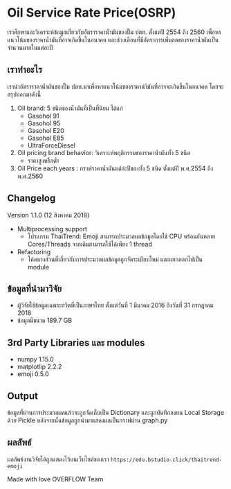 # Oil Service Rate Price(OSRP)
  เราศึกษาและวิเคราะห์ข้อมูลเกี่ยวกับอัตราราคาน้ำมันของปั๊ม ปตท. ตั้งแต่ปี 2554 ถึง 2560 เพื่อหาแนวโน้มของราคาน้ำมันที่อาจเกิดขึ้นในอนาคต และช่วงเดือนที่มีอัตราการเพิ่มลดของราคาน้ำมันเป็นจำนวนมากในแต่ละปี
## เราทำอะไร
เรานำอัตราราคาน้ำมันของปั๊ม ปตท.มาเพื่อหาแนวโน้มของราคานำ้มันที่อาจจะเกิดขึ้นในอนาคต โดยจะสรุปออกมาดังนี้
  1. Oil brand: 5 ชนิดของน้ำมันที่เป็นที่นิยม ได้แก่
      - Gasohol 91
      - Gasohol 95
      - Gasohol E20
      - Gasohol E85
      - UltraForceDiesel
  2. Oil pricing brand behavior: วิเคราะห์พฤติกรรมของราคาน้ำมันทั้ง 5 ชนิด
     - ราคาสูงหรือต่ำ
  3. Oil Price each years : กราฟราคาน้ำมันแต่ล่ะปีของทั้ง 5 ชนิด ตั้งแต่ปี พ.ศ.2554 ถึง พ.ศ.2560

## Changelog
Version 1.1.0 (12 สิงหาคม 2018)
 - Multiprocessing support
   - โปรแกรม ThaiTrend: Emoji สามารถประมวลผลข้อมูลโดยใช้ CPU พร้อมกันหลาย Cores/Threads จากเดิมสามารถใช้ได้เพียง 1 thread
 - Refactoring
   - โค้ดบางส่วนที่เกี่ยวกับการประมวลผลข้อมูลถูกจัดระเบียบใหม่ และแยกออกไปเป็น module

## ข้อมูลที่นำมาวิจัย
 - ผู้วิจัยใช้ข้อมูลเฉพาะทวิตที่เป็นภาษาไทย ตั้งแต่วันที่ 1 มีนาคม 2016 ถึงวันที่ 31 กรกฎาคม 2018
 - ข้อมูลมีขนาด 189.7 GB

## 3rd Party Libraries และ modules
 - numpy 1.15.0
 - matplotlip 2.2.2
 - emoji 0.5.0

## Output
ข้อมูลที่ผ่านการประมวลผลแล้วจะถูกจัดเก็บเป็น Dictionary และถูกบันทึกลงบน Local Storage ด้วย Pickle หลังจากนั้นข้อมูลถูกนำมาแสดงผลเป็นกราฟผ่าน graph.py

## ผลลัพธ์
ผลลัพธ์งานวิจัยได้ถูกแสดงไว้บนเว็บไซต์ของเรา
`https://edu.bstudio.click/thaitrend-emoji`

Made with love
OVERFLOW Team
